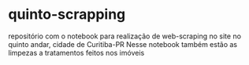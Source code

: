 # quinto-scrapping
repositório com o notebook para realização de web-scraping no site no quinto andar, cidade de Curitiba-PR
Nesse notebook também estão as limpezas a tratamentos feitos nos imóveis
